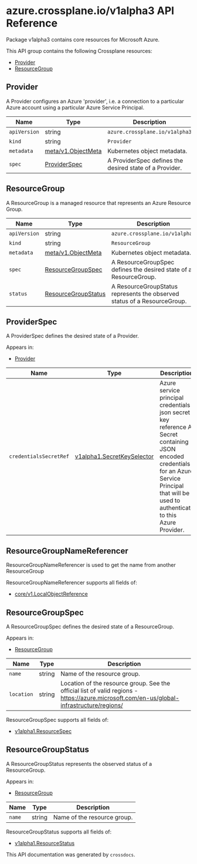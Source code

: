 # azure.crossplane.io/v1alpha3 API Reference

Package v1alpha3 contains core resources for Microsoft Azure.

This API group contains the following Crossplane resources:

* [Provider](#Provider)
* [ResourceGroup](#ResourceGroup)

## Provider

A Provider configures an Azure &#39;provider&#39;, i.e. a connection to a particular Azure account using a particular Azure Service Principal.


Name | Type | Description
-----|------|------------
`apiVersion` | string | `azure.crossplane.io/v1alpha3`
`kind` | string | `Provider`
`metadata` | [meta/v1.ObjectMeta](https://kubernetes.io/docs/reference/generated/kubernetes-api/v1.15/#objectmeta-v1-meta) | Kubernetes object metadata.
`spec` | [ProviderSpec](#ProviderSpec) | A ProviderSpec defines the desired state of a Provider.



## ResourceGroup

A ResourceGroup is a managed resource that represents an Azure Resource Group.


Name | Type | Description
-----|------|------------
`apiVersion` | string | `azure.crossplane.io/v1alpha3`
`kind` | string | `ResourceGroup`
`metadata` | [meta/v1.ObjectMeta](https://kubernetes.io/docs/reference/generated/kubernetes-api/v1.15/#objectmeta-v1-meta) | Kubernetes object metadata.
`spec` | [ResourceGroupSpec](#ResourceGroupSpec) | A ResourceGroupSpec defines the desired state of a ResourceGroup.
`status` | [ResourceGroupStatus](#ResourceGroupStatus) | A ResourceGroupStatus represents the observed status of a ResourceGroup.



## ProviderSpec

A ProviderSpec defines the desired state of a Provider.

Appears in:

* [Provider](#Provider)


Name | Type | Description
-----|------|------------
`credentialsSecretRef` | [v1alpha1.SecretKeySelector](../crossplane-runtime/core-crossplane-io-v1alpha1.md#secretkeyselector) | Azure service principal credentials json secret key reference A Secret containing JSON encoded credentials for an Azure Service Principal that will be used to authenticate to this Azure Provider.



## ResourceGroupNameReferencer

ResourceGroupNameReferencer is used to get the name from another ResourceGroup




ResourceGroupNameReferencer supports all fields of:

* [core/v1.LocalObjectReference](https://kubernetes.io/docs/reference/generated/kubernetes-api/v1.15/#localobjectreference-v1-core)


## ResourceGroupSpec

A ResourceGroupSpec defines the desired state of a ResourceGroup.

Appears in:

* [ResourceGroup](#ResourceGroup)


Name | Type | Description
-----|------|------------
`name` | string | Name of the resource group.
`location` | string | Location of the resource group. See the  official list of valid regions - https://azure.microsoft.com/en-us/global-infrastructure/regions/


ResourceGroupSpec supports all fields of:

* [v1alpha1.ResourceSpec](../crossplane-runtime/core-crossplane-io-v1alpha1.md#resourcespec)


## ResourceGroupStatus

A ResourceGroupStatus represents the observed status of a ResourceGroup.

Appears in:

* [ResourceGroup](#ResourceGroup)


Name | Type | Description
-----|------|------------
`name` | string | Name of the resource group.


ResourceGroupStatus supports all fields of:

* [v1alpha1.ResourceStatus](../crossplane-runtime/core-crossplane-io-v1alpha1.md#resourcestatus)


This API documentation was generated by `crossdocs`.